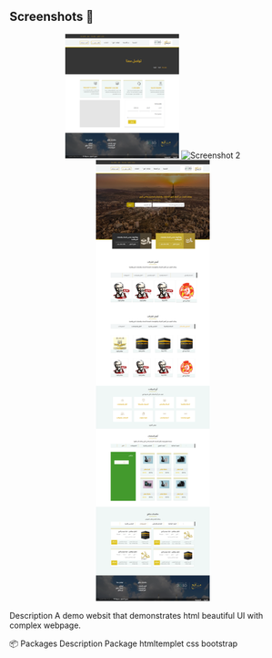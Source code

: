 
## Screenshots 📸

<p align="center">
  <img src="1.png" alt="Screenshot 1" width="200"/>
  <img src="2.png" alt="Screenshot 2" width="200"/>
  <img src="3.png" alt="Screenshot 3" width="200"/>

Description
A demo websit that demonstrates html beautiful UI with complex webpage.

📦 Packages
Description	Package
htmltemplet	
css
bootstrap
